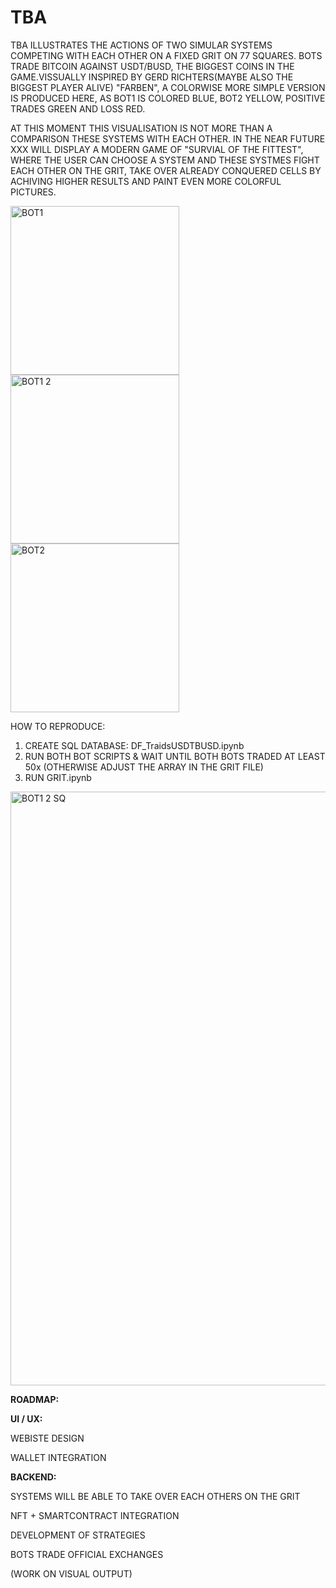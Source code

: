 # TBA

TBA ILLUSTRATES THE ACTIONS OF TWO SIMULAR SYSTEMS COMPETING WITH EACH OTHER ON A FIXED GRIT ON 77 SQUARES. BOTS TRADE BITCOIN AGAINST USDT/BUSD, THE BIGGEST COINS IN THE GAME.VISSUALLY INSPIRED BY GERD RICHTERS(MAYBE ALSO THE BIGGEST PLAYER ALIVE) "FARBEN", A COLORWISE MORE SIMPLE VERSION IS PRODUCED HERE, AS BOT1 IS COLORED BLUE, BOT2 YELLOW, POSITIVE TRADES GREEN AND LOSS RED. 

AT THIS MOMENT THIS VISUALISATION IS NOT MORE THAN A COMPARISON THESE SYSTEMS WITH EACH OTHER.
IN THE NEAR FUTURE XXX WILL DISPLAY A MODERN GAME OF "SURVIAL OF THE FITTEST", WHERE THE USER CAN CHOOSE A SYSTEM AND THESE SYSTMES FIGHT EACH OTHER ON THE GRIT, TAKE OVER ALREADY CONQUERED CELLS BY ACHIVING HIGHER RESULTS 
AND PAINT EVEN MORE COLORFUL PICTURES. 

<img width="270" alt="BOT1" src="https://user-images.githubusercontent.com/99321938/181208694-5a6d3538-0cca-4b80-83c2-dc1699e84d26.png"><img width="270" alt="BOT1 2" src="https://user-images.githubusercontent.com/99321938/181208700-657f9a41-a5e1-43f3-94fb-dcc065fe030a.png"> <img width="270" alt="BOT2" src="https://user-images.githubusercontent.com/99321938/181208703-c1b7af81-4587-432f-8608-fa6a162ce15b.png">

HOW TO REPRODUCE: 

1. CREATE SQL DATABASE: DF_TraidsUSDTBUSD.ipynb 
2. RUN BOTH BOT SCRIPTS & WAIT UNTIL BOTH BOTS TRADED AT LEAST 50x (OTHERWISE ADJUST THE ARRAY IN THE GRIT FILE)
3. RUN GRIT.ipynb

<img width="950" alt="BOT1 2 SQ" src="https://user-images.githubusercontent.com/99321938/181208701-2747456e-fd43-4c7b-9751-1e494e383583.png">

**ROADMAP:**

**UI / UX:** 

WEBISTE DESIGN 

WALLET INTEGRATION 

**BACKEND:**

SYSTEMS WILL BE ABLE TO TAKE OVER EACH OTHERS ON THE GRIT

NFT + SMARTCONTRACT INTEGRATION

DEVELOPMENT OF STRATEGIES 

BOTS TRADE OFFICIAL EXCHANGES 

(WORK ON VISUAL OUTPUT)
